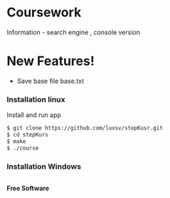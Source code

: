 # Coursework

Information - search engine , console version

# New Features!

  - Save base file base.txt

### Installation linux
Install and run app

```sh
$ git clone https://github.com/luxsv/stepKusr.git 
$ cd stepKurs
$ make
$ ./course
```

### Installation Windows
```sh
```

**Free Software**


